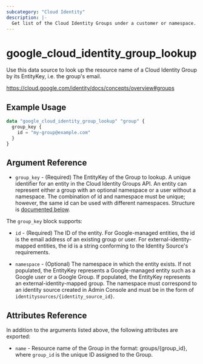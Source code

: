 ```yaml
---
subcategory: "Cloud Identity"
description: |-
  Get list of the Cloud Identity Groups under a customer or namespace.
---
```


# google_cloud_identity_group_lookup

Use this data source to look up the resource name of a Cloud Identity Group by its EntityKey, i.e. the group's email.

https://cloud.google.com/identity/docs/concepts/overview#groups

## Example Usage

```tf
data "google_cloud_identity_group_lookup" "group" {
  group_key {
    id = "my-group@example.com"
  }
}
```

## Argument Reference

* `group_key` - (Required) The EntityKey of the Group to lookup. A unique identifier for an entity in the Cloud Identity Groups API.
An entity can represent either a group with an optional namespace or a user without a namespace.
The combination of id and namespace must be unique; however, the same id can be used with different namespaces. Structure is [documented below](#nested_group_key).

<a name="nested_group_key"></a>The `group_key` block supports:

* `id` -
  (Required) The ID of the entity.
  For Google-managed entities, the id is the email address of an existing group or user.
  For external-identity-mapped entities, the id is a string conforming
  to the Identity Source's requirements.

* `namespace` -
  (Optional) The namespace in which the entity exists.
  If not populated, the EntityKey represents a Google-managed entity
  such as a Google user or a Google Group.
  If populated, the EntityKey represents an external-identity-mapped group.
  The namespace must correspond to an identity source created in Admin Console
  and must be in the form of `identitysources/{identity_source_id}`.


## Attributes Reference

In addition to the arguments listed above, the following attributes are exported:

* `name` -
  Resource name of the Group in the format: groups/{group_id}, where `group_id` is the unique ID assigned to the Group.